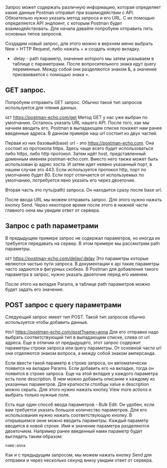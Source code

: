 Запрос может содержать различную информацию, которая определяет какие данные Postman отправит при взаимодействии с API. Обязательно нужно указать  метод запроса и его URL. С их помощью определяется API эндпоинт, с которым Postman будет взаимодействовать. Для начала давайте попробуем отправить пять основных типов запросов.

Создадим новый запрос, для этого можно в верхнем меню выбрать New > HTTP Request, либо нажать + и создать новую вкладку.

- :delay - path параметр, значение которого мы затем указываем в таблице с параметрами. После вопросительного знака идут query переменные. Между собой они разделяются знаком &, а значение присваивается с помощью знака =.

## GET запрос.

Попробуем отправить GET запрос. Обычно такой тип запросов используется для чтения данных.

`GET` https://postman-echo.com/get
Метод GET у нас уже выбран по умолчанию. Осталось указать URL нашего API. После того, как мы начнем вводить его, Postman в выпадающем списке покажет нам ранее введенные адреса. В данном примере наш url состоит из двух частей.

Первая из них базовый(base) url - это https://postman-echo.com. Она состоит из протокола https. Здесь чаще всего будет использоваться либо https, либо http протокол. Затем идёт host, представленный доменным именем postman-echo.com. Вместо него также может быть использован ip адрес хоста. И затем идет неявно указанный порт, в нашем случае это 443. Если используется протокол http, порт по умолчанию будет 80. Если порт отличается от используемых по умолчанию, потребуется явно указать его через двоеточие.

Вторая часть это путь(path) запроса. Он находится сразу после base url.

После ввода URL мы можем отправить запрос. Для этого нужно нажать кнопку Send. Через некоторое время после этого в нижней части главного окна мы увидим ответ от сервера.

## Запрос с path параметрами

В предыдущем примере запрос не содержал параметров, но иногда их требуется передавать на сервер. В этом примере мы рассмотрим path параметры.

`GET` https://postman-echo.com/delay/:delay
Это параметры которые являются частью пути запроса. В документации к api такие параметры часто задаются в фигурных скобках. В Postman для добавления такого параметра в запрос, нужно указать двоеточие перед его именем.

После этого на вкладке Params, в таблице path параметров можно будет задать его значение.

## POST запрос с query параметрами

Следующий запрос имеет тип POST. Такой тип запросов обычно используется чтобы  добавить данные.

`POST` https://postman-echo.com/post?name=anna
Для его отправки надо выбрать соответствующий тип в выпадающем списке, слева от url адреса. Еще в отличии от предыдущего, этот запрос содержит параметры строки запроса или query параметры. От основной части url они отделяются знаком вопроса, а между собой знаком амперсанда.

Если ввести такой параметр в строке запроса, он автоматически появится на вкладке Params. Если добавить его на вкладке, тогда он появится в строке запроса. Еще на этой вкладке у каждого параметра есть поле description. В нем можно добавить описание к каждому из указанных параметров. Для краткости столбцы value и description можно скрыть. Для этого нужно нажать кнопку View more actions и выбрать только нужные поля.

Есть еще один способ ввода параметров - Bulk Edit. Он удобен, если вам требуется указать большое количество параметров. Для его использования нужно нажать соответствующую кнопку. В открывшемся окне можно вводить параметры. Каждый параметр вводится в новой строке. Имя и значение параметра разделяются двоеточием. Например ранее введенный нами параметр будет выглядеть таким образом:

`name:anna`

Как и с предыдущим запросом, мы можем нажать кнопку Send для отправки и через несколько секунд внизу увидим ответ от сервера.
